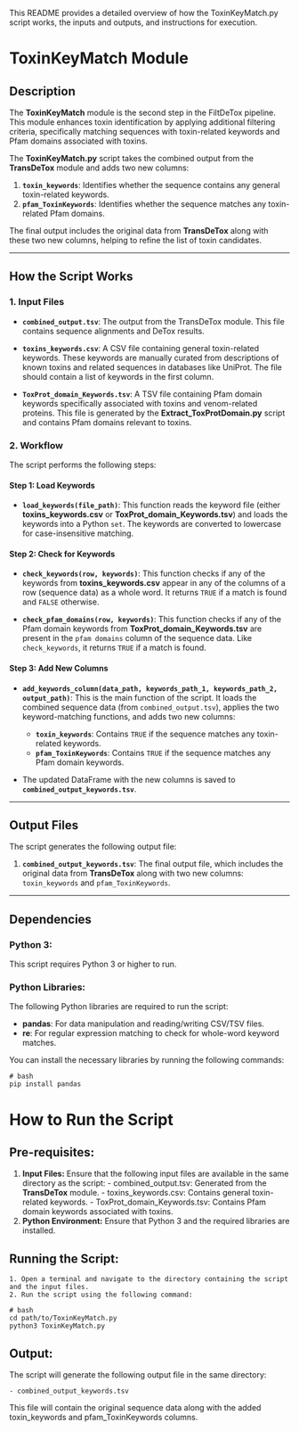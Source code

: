 This README provides a detailed overview of how the ToxinKeyMatch.py script works, the inputs and outputs, and instructions for execution.

# **ToxinKeyMatch Module**

## **Description**

The **ToxinKeyMatch** module is the second step in the FiltDeTox pipeline. This module enhances toxin identification by applying additional filtering criteria, specifically matching sequences with toxin-related keywords and Pfam domains associated with toxins.

The **ToxinKeyMatch.py** script takes the combined output from the **TransDeTox** module and adds two new columns:

1. **`toxin_keywords`**: Identifies whether the sequence contains any general toxin-related keywords.
2. **`pfam_ToxinKeywords`**: Identifies whether the sequence matches any toxin-related Pfam domains.

The final output includes the original data from **TransDeTox** along with these two new columns, helping to refine the list of toxin candidates.

---

## **How the Script Works**

### 1. **Input Files**

- **`combined_output.tsv`**: The output from the TransDeTox module. This file contains sequence alignments and DeTox results.
  
- **`toxins_keywords.csv`**: A CSV file containing general toxin-related keywords. These keywords are manually curated from descriptions of known toxins and related sequences in databases like UniProt. The file should contain a list of keywords in the first column.

- **`ToxProt_domain_Keywords.tsv`**: A TSV file containing Pfam domain keywords specifically associated with toxins and venom-related proteins. This file is generated by the **Extract_ToxProtDomain.py** script and contains Pfam domains relevant to toxins.

### 2. **Workflow**

The script performs the following steps:

#### **Step 1: Load Keywords**

- **`load_keywords(file_path)`**: This function reads the keyword file (either **toxins_keywords.csv** or **ToxProt_domain_Keywords.tsv**) and loads the keywords into a Python `set`. The keywords are converted to lowercase for case-insensitive matching.

#### **Step 2: Check for Keywords**

- **`check_keywords(row, keywords)`**: This function checks if any of the keywords from **toxins_keywords.csv** appear in any of the columns of a row (sequence data) as a whole word. It returns `TRUE` if a match is found and `FALSE` otherwise.

- **`check_pfam_domains(row, keywords)`**: This function checks if any of the Pfam domain keywords from **ToxProt_domain_Keywords.tsv** are present in the `pfam domains` column of the sequence data. Like `check_keywords`, it returns `TRUE` if a match is found.

#### **Step 3: Add New Columns**

- **`add_keywords_column(data_path, keywords_path_1, keywords_path_2, output_path)`**: This is the main function of the script. It loads the combined sequence data (from `combined_output.tsv`), applies the two keyword-matching functions, and adds two new columns:

  - **`toxin_keywords`**: Contains `TRUE` if the sequence matches any toxin-related keywords.
  - **`pfam_ToxinKeywords`**: Contains `TRUE` if the sequence matches any Pfam domain keywords.
- The updated DataFrame with the new columns is saved to **`combined_output_keywords.tsv`**.

---

## **Output Files**

The script generates the following output file:

1. **`combined_output_keywords.tsv`**: The final output file, which includes the original data from **TransDeTox** along with two new columns: `toxin_keywords` and `pfam_ToxinKeywords`.

---

## **Dependencies**

### **Python 3**:
This script requires Python 3 or higher to run.

### **Python Libraries**:

The following Python libraries are required to run the script:
- **pandas**: For data manipulation and reading/writing CSV/TSV files.
- **re**: For regular expression matching to check for whole-word keyword matches.

You can install the necessary libraries by running the following commands:

```
# bash
pip install pandas
```
# How to Run the Script
## Pre-requisites:

  1. **Input Files:** Ensure that the following input files are available in the same directory as the script:
          - combined_output.tsv: Generated from the **TransDeTox** module.
          - toxins_keywords.csv: Contains general toxin-related keywords.
          - ToxProt_domain_Keywords.tsv: Contains Pfam domain keywords associated with toxins.
  2. **Python Environment:** Ensure that Python 3 and the required libraries are installed.

## Running the Script:
    1. Open a terminal and navigate to the directory containing the script and the input files.
    2. Run the script using the following command:

```
# bash
cd path/to/ToxinKeyMatch.py
python3 ToxinKeyMatch.py
```

## Output:

The script will generate the following output file in the same directory:

    - combined_output_keywords.tsv

This file will contain the original sequence data along with the added toxin_keywords and pfam_ToxinKeywords columns.
